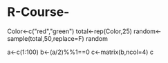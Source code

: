 # R-Course-
Color<-c("red","green")
total<-rep(Color,25)
random<-sample(total,50,replace=F)
random

a<-c(1:100)
b<-(a/2)%%1==0
c<-matrix(b,ncol=4)
c

